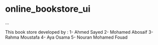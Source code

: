 # online_bookstore_ui
...

This book store developed by :
1- Ahmed Sayed
2- Mohamed Abosaif 
3- Rahma Moustafa 
4- Aya Osama
5- Nouran Mohamed Fouad